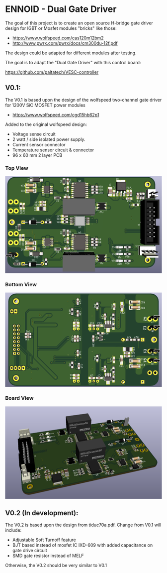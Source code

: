 # ENNOID - Dual Gate Driver

The goal of this project is to create an open source H-bridge gate driver design for IGBT or Mosfet modules "bricks" like those:

- https://www.wolfspeed.com/cas120m12bm2
- http://www.pwrx.com/pwrx/docs/cm300du-12f.pdf

The design could be adapted for different modules after testing.

The goal is to adapt the "Dual Gate Driver" with this control board:

https://github.com/paltatech/VESC-controller

## V0.1:

The V0.1 is based upon the design of the wolfspeed two-channel gate driver for 1200V SiC MOSFET power modules
- https://www.wolfspeed.com/cgd15hb62p1

Added to the original wolfspeed design:

- Voltage sense circuit
- 2 watt / side isolated power supply.
- Current sensor connector
- Temperature sensor circuit & connector
- 96 x 60 mm 2 layer PCB

### Top View

![alt text](V0.1-Wolfspeed/PIC/Top.png)

### Bottom View

![alt text](V0.1-Wolfspeed/PIC/Bottom.png)

### Board View

![alt text](V0.1-Wolfspeed/PIC/Angle.png)

## V0.2 (In development):

 The V0.2 is based upon the design from tiduc70a.pdf. Change from V0.1 will include:

- Adjustable Soft Turnoff feature
- BJT based instead of mosfet IC IXD-609 with added capacitance on gate drive circuit
- SMD gate resistor instead of MELF

Otherwise, the V0.2 should be very similar to V0.1
